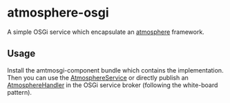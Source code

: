 atmosphere-osgi
===============

A simple OSGi service which encapsulate an [atmosphere](https://github.com/Atmosphere/atmosphere "atmosphere") framework.

Usage
-----

Install the amtmosgi-component bundle which contains the implementation.
Then you can use the [AtmosphereService]("https://github.com/barjo/atmosphere-osgi/blob/master/atmosgi-service/src/main/java/org/barjo/atmosgi/AtmosphereService.java") or directly publish an [AtmosphereHandler]("https://github.com/Atmosphere/atmosphere/wiki/Understanding-AtmosphereHandler") in the OSGi service broker (following the white-board pattern).
